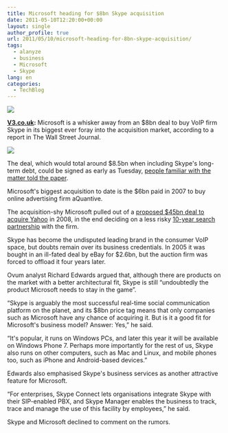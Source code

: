 ```yaml
---
title: Microsoft heading for $8bn Skype acquisition
date: 2011-05-10T12:20:00+00:00
layout: single
author_profile: true
url: 2011/05/10/microsoft-heading-for-8bn-skype-acquisition/
tags:
  - alanyze
  - business
  - Microsoft
  - Skype
lang: en
categories: 
  - TechBlog
---
```

[![](http://1.bp.blogspot.com/-IQlOmzN1jMg/TcknIwvY_SI/AAAAAAAAD3Y/URw6IxGP6C8/s1600/Microsoft_Logo.png)](http://1.bp.blogspot.com/-IQlOmzN1jMg/TcknIwvY_SI/AAAAAAAAD3Y/URw6IxGP6C8/s1600/Microsoft_Logo.png)

**[V3.co.uk](http://v3.co.uk/):** Microsoft is a whisker away from an $8bn deal to buy VoIP firm Skype in its biggest ever foray into the acquisition market, according to a report in The Wall Street Journal.

[![](http://2.bp.blogspot.com/-62bHRzmRZH8/Tckm5i5S3EI/AAAAAAAAD3U/mv420kG3Frw/s200/skype_logo_online.png)](http://2.bp.blogspot.com/-62bHRzmRZH8/Tckm5i5S3EI/AAAAAAAAD3U/mv420kG3Frw/s1600/skype_logo_online.png)

The deal, which would total around $8.5bn when including Skype's long-term debt, could be signed as early as Tuesday, [people familiar with the matter told the paper](http://online.wsj.com/article/SB10001424052748703730804576313932659388852.html?mod=WSJ_hp_LEFTTopStories).

Microsoft's biggest acquisition to date is the $6bn paid in 2007 to buy online advertising firm aQuantive.

The acquisition-shy Microsoft pulled out of a [proposed $45bn deal to acquire Yahoo](http://www.v3.co.uk/v3-uk/news/1964692/microsoft-offers-usd44bn-yahoo) in 2008, in the end deciding on a less risky [10-year search partnership](http://www.v3.co.uk/v3-uk/news/1950745/microsoft-yahoo-sign-search-deal) with the firm.

Skype has become the undisputed leading brand in the consumer VoIP space, but doubts remain over its business credentials. In 2005 it was bought in an ill-fated deal by eBay for $2.6bn, but the auction firm was forced to offload it four years later.

Ovum analyst Richard Edwards argued that, although there are products on the market with a better architectural fit, Skype is still “undoubtedly the product Microsoft needs to stay in the game”.

“Skype is arguably the most successful real-time social communication platform on the planet, and its $8bn price tag means that only companies such as Microsoft have any chance of acquiring it. But is it a good fit for Microsoft's business model? Answer: Yes,” he said.

“It's popular, it runs on Windows PCs, and later this year it will be available on Windows Phone 7. Perhaps more importantly for the rest of us, Skype also runs on other computers, such as Mac and Linux, and mobile phones too, such as iPhone and Android-based devices.”

Edwards also emphasised Skype's business services as another attractive feature for Microsoft.

“For enterprises, Skype Connect lets organisations integrate Skype with their SIP-enabled PBX, and Skype Manager enables the business to track, trace and manage the use of this facility by employees,” he said.

Skype and Microsoft declined to comment on the rumors.